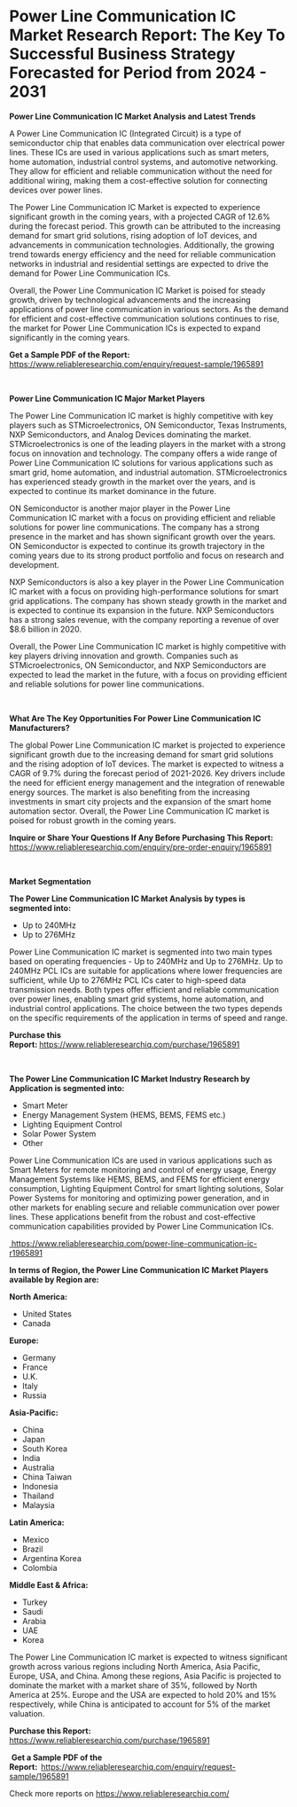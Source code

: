 <p><h1>Power Line Communication IC Market Research Report: The Key To Successful Business Strategy Forecasted for Period from 2024 - 2031</h1></p><p><strong>Power Line Communication IC Market Analysis and Latest Trends</strong></p>
<p><p>A Power Line Communication IC (Integrated Circuit) is a type of semiconductor chip that enables data communication over electrical power lines. These ICs are used in various applications such as smart meters, home automation, industrial control systems, and automotive networking. They allow for efficient and reliable communication without the need for additional wiring, making them a cost-effective solution for connecting devices over power lines.</p><p>The Power Line Communication IC Market is expected to experience significant growth in the coming years, with a projected CAGR of 12.6% during the forecast period. This growth can be attributed to the increasing demand for smart grid solutions, rising adoption of IoT devices, and advancements in communication technologies. Additionally, the growing trend towards energy efficiency and the need for reliable communication networks in industrial and residential settings are expected to drive the demand for Power Line Communication ICs.</p><p>Overall, the Power Line Communication IC Market is poised for steady growth, driven by technological advancements and the increasing applications of power line communication in various sectors. As the demand for efficient and cost-effective communication solutions continues to rise, the market for Power Line Communication ICs is expected to expand significantly in the coming years.</p></p>
<p><strong>Get a Sample PDF of the Report:&nbsp;</strong> <a href="https://www.reliableresearchiq.com/enquiry/request-sample/1965891">https://www.reliableresearchiq.com/enquiry/request-sample/1965891</a></p>
<p>&nbsp;</p>
<p><strong>Power Line Communication IC Major Market Players</strong></p>
<p><p>The Power Line Communication IC market is highly competitive with key players such as STMicroelectronics, ON Semiconductor, Texas Instruments, NXP Semiconductors, and Analog Devices dominating the market. STMicroelectronics is one of the leading players in the market with a strong focus on innovation and technology. The company offers a wide range of Power Line Communication IC solutions for various applications such as smart grid, home automation, and industrial automation. STMicroelectronics has experienced steady growth in the market over the years, and is expected to continue its market dominance in the future.</p><p>ON Semiconductor is another major player in the Power Line Communication IC market with a focus on providing efficient and reliable solutions for power line communications. The company has a strong presence in the market and has shown significant growth over the years. ON Semiconductor is expected to continue its growth trajectory in the coming years due to its strong product portfolio and focus on research and development.</p><p>NXP Semiconductors is also a key player in the Power Line Communication IC market with a focus on providing high-performance solutions for smart grid applications. The company has shown steady growth in the market and is expected to continue its expansion in the future. NXP Semiconductors has a strong sales revenue, with the company reporting a revenue of over $8.6 billion in 2020.</p><p>Overall, the Power Line Communication IC market is highly competitive with key players driving innovation and growth. Companies such as STMicroelectronics, ON Semiconductor, and NXP Semiconductors are expected to lead the market in the future, with a focus on providing efficient and reliable solutions for power line communications.</p></p>
<p>&nbsp;</p>
<p><strong>What Are The Key Opportunities For Power Line Communication IC Manufacturers?</strong></p>
<p><p>The global Power Line Communication IC market is projected to experience significant growth due to the increasing demand for smart grid solutions and the rising adoption of IoT devices. The market is expected to witness a CAGR of 9.7% during the forecast period of 2021-2026. Key drivers include the need for efficient energy management and the integration of renewable energy sources. The market is also benefiting from the increasing investments in smart city projects and the expansion of the smart home automation sector. Overall, the Power Line Communication IC market is poised for robust growth in the coming years.</p></p>
<p><strong>Inquire or Share Your Questions If Any Before Purchasing This Report:</strong> <a href="https://www.reliableresearchiq.com/enquiry/pre-order-enquiry/1965891">https://www.reliableresearchiq.com/enquiry/pre-order-enquiry/1965891</a></p>
<p>&nbsp;</p>
<p><strong>Market Segmentation</strong></p>
<p><strong>The Power Line Communication IC Market Analysis by types is segmented into:</strong></p>
<p><ul><li>Up to 240MHz</li><li>Up to 276MHz</li></ul></p>
<p><p>Power Line Communication IC market is segmented into two main types based on operating frequencies - Up to 240MHz and Up to 276MHz. Up to 240MHz PCL ICs are suitable for applications where lower frequencies are sufficient, while Up to 276MHz PCL ICs cater to high-speed data transmission needs. Both types offer efficient and reliable communication over power lines, enabling smart grid systems, home automation, and industrial control applications. The choice between the two types depends on the specific requirements of the application in terms of speed and range.</p></p>
<p><strong>Purchase this Report:&nbsp;</strong><a href="https://www.reliableresearchiq.com/purchase/1965891">https://www.reliableresearchiq.com/purchase/1965891</a></p>
<p>&nbsp;</p>
<p><strong>The Power Line Communication IC Market Industry Research by Application is segmented into:</strong></p>
<p><ul><li>Smart Meter</li><li>Energy Management System (HEMS, BEMS, FEMS etc.)</li><li>Lighting Equipment Control</li><li>Solar Power System</li><li>Other</li></ul></p>
<p><p>Power Line Communication ICs are used in various applications such as Smart Meters for remote monitoring and control of energy usage, Energy Management Systems like HEMS, BEMS, and FEMS for efficient energy consumption, Lighting Equipment Control for smart lighting solutions, Solar Power Systems for monitoring and optimizing power generation, and in other markets for enabling secure and reliable communication over power lines. These applications benefit from the robust and cost-effective communication capabilities provided by Power Line Communication ICs.</p></p>
<p><a href="https://www.reliableresearchiq.com/power-line-communication-ic-r1965891">&nbsp;https://www.reliableresearchiq.com/power-line-communication-ic-r1965891</a></p>
<p><strong>In terms of Region, the Power Line Communication IC Market Players available by Region are:</strong></p>
<p>
    <p> <strong> North America: </strong>
        <ul>
            <li>United States</li>
            <li>Canada</li>
        </ul>
        </p> 
    <p> <strong> Europe: </strong>
        <ul>
            <li>Germany</li>
            <li>France</li>
            <li>U.K.</li>
            <li>Italy</li>
            <li>Russia</li>
        </ul>
        </p> 
    <p> <strong> Asia-Pacific: </strong>
        <ul>
            <li>China</li>
            <li>Japan</li>
            <li>South Korea</li>
            <li>India</li>
            <li>Australia</li>
            <li>China Taiwan</li>
            <li>Indonesia</li>
            <li>Thailand</li>
            <li>Malaysia</li>
        </ul>
        </p> 
    <p> <strong> Latin America: </strong>
        <ul>
            <li>Mexico</li>
            <li>Brazil</li>
            <li>Argentina Korea</li>
            <li>Colombia</li>
        </ul>
        </p> 
    <p> <strong> Middle East & Africa: </strong>
        <ul>
            <li>Turkey</li>
            <li>Saudi</li>
            <li>Arabia</li>
            <li>UAE</li>
            <li>Korea</li>
        </ul>
    </p>
    </p>
<p><p>The Power Line Communication IC market is expected to witness significant growth across various regions including North America, Asia Pacific, Europe, USA, and China. Among these regions, Asia Pacific is projected to dominate the market with a market share of 35%, followed by North America at 25%. Europe and the USA are expected to hold 20% and 15% respectively, while China is anticipated to account for 5% of the market valuation.</p></p>
<p><strong>Purchase this Report: </strong><a href="https://www.reliableresearchiq.com/purchase/1965891">https://www.reliableresearchiq.com/purchase/1965891</a></p>
<p>&nbsp;<strong>Get a Sample PDF of the Report:&nbsp;&nbsp;</strong><a href="https://www.reliableresearchiq.com/enquiry/request-sample/1965891">https://www.reliableresearchiq.com/enquiry/request-sample/1965891</a></p>
<p><strong></strong></p>
<p>Check more reports on <a href="https://www.reliableresearchiq.com/">https://www.reliableresearchiq.com/</a></p>